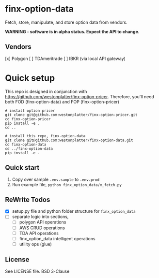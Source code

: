 # finx-option-data
Fetch, store, manipulate, and store option data from vendors.

**WARNING - software is in alpha status. Expect the API to change.**

## Vendors
[x] Polygon
[ ] TDAmeritrade
[ ] IBKR (via local API gateway)

# Quick setup
This repo is designed in conjunction with https://github.com/westonplatter/finx-option-pricer.
Therefore, you'll need both FOD (finx-option-data) and FOP (finx-option-pricer)
```
# install option pricer
git clone git@github.com:westonplatter/finx-option-pricer.git
cd finx-option-pricer
pip install -e .
cd ..

# install this repo, finx-option-data
git clone git@github.com:westonplatter/finx-option-data.git
cd finx-option-data
cd ../finx-option-data
pip install -e .
```

## Quick start
1. Copy over sample `.env.sample` to `.env.prod`
2. Run example file, `python finx_option_data/x_fetch.py`


## ReWrite Todos
- [x] setup.py file and python folder structure for `finx_option_data`
- [ ] separate logic into sections, 
  - [ ] polygon API operations
  - [ ] AWS CRUD operations
  - [ ] TDA API operations
  - [ ] finx_option_data intelligent operations
  - [ ] utility ops (glue)

## License
See LICENSE file. BSD 3-Clause